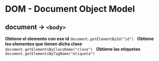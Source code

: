 # DOM - Document Object Model

## document -> `<body>`

**Obtiene el elemento con ese id**  `document.getElementById("id") `
**Obtiene los elementos que tienen dicha clase**  `document.getElementsByClassName("clase") `
**Obtiene las etiquetas**  `document.getElementsByTagName("etiqueta") `
